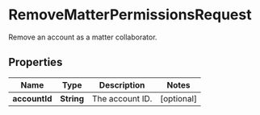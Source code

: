 

# RemoveMatterPermissionsRequest

Remove an account as a matter collaborator.

## Properties

| Name | Type | Description | Notes |
|------------ | ------------- | ------------- | -------------|
|**accountId** | **String** | The account ID. |  [optional] |



